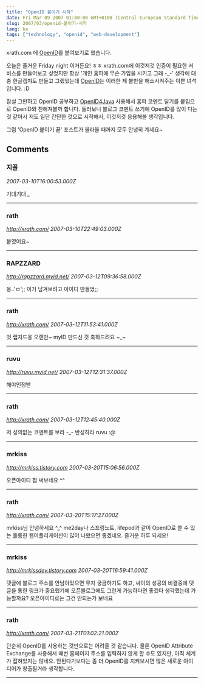 ```yaml
---
title: "OpenID 붙이기 시작"
date: Fri Mar 09 2007 01:00:00 GMT+0100 (Central European Standard Time)
slug: 2007/03/openid-붙이기-시작
lang: ko
tags: ["technology", "openid", "web-development"]
---
```


xrath.com 에 [OpenID](http://openid.net/)를 붙여보기로 했습니다.

오늘은 즐거운 Friday night 이거든요! ㅎㅎ
xrath.com에 이것저것 인증이 필요한 서비스를 만들어보고 싶었지만 
항상 '개인 홈피에 무슨 가입을 시키고 그래 -_-' 생각에 대충 한글캡챠도 만들고 그랬었는데
[OpenID](http://openid.net/)는 이러한 제 불만을 해소시켜주는 이쁜 녀석입니다. :D

잡설 그만하고 OpenID 공부하고 [OpenID4Java](http://code.sxip.com/openid4java/) 사용해서 홈피 코멘트 달기를 붙임으로 OpenID와 친해져볼까 합니다. 둘러보니 블로그 코멘트 쓰기에 OpenID를 많이 다는 것 같아서 저도 일단 간단한 것으로 시작해서, 이것저것 응용해볼 생각입니다. 

그럼 'OpenID 붙이기 끝' 포스트가 올라올 때까지 모두 안녕히 계세요~

## Comments

### 지꼴
*2007-03-10T16:00:53.000Z*

기대기대 *_*

---

### rath
*http://xrath.com/*
*2007-03-10T22:49:03.000Z*

붙였어요~

---

### RAPZZARD
*http://rapzzard.myid.net/*
*2007-03-12T09:36:58.000Z*

옹..'ㅁ';; 이거 남겨보려고 아이디 만들었;;

---

### rath
*http://xrath.com/*
*2007-03-12T11:53:41.000Z*

엇 랩자드옹 오랜만~ myID 만드신 것 축하드려요 ~_~

---

### ruvu
*http://ruvu.myid.net/*
*2007-03-12T12:31:37.000Z*

해야인정받

---

### rath
*http://xrath.com/*
*2007-03-12T12:45:40.000Z*

저 성의없는 코멘트를 보라 -_- 반성하라 ruvu :@

---

### mrkiss
*http://mrkiss.tistory.com*
*2007-03-20T15:06:56.000Z*

오픈아이디 첨 써보네요 ^^

---

### rath
*http://xrath.com/*
*2007-03-20T15:17:27.000Z*

mrkiss님 안녕하세요 ^_^
me2day나 스프링노트, lifepod과 같이 OpenID로 쓸 수 있는 훌륭한 웹어플리케이션이 많이 나왔으면 좋겠네요. 즐거운 하루 되세요!

---

### mrkiss
*http://mrkissdev.tistory.com*
*2007-03-20T16:59:41.000Z*

댓글에 블로그 주소를 안남아있으면 무지 궁금하기도 하고, 싸이의 성공의 비결중에 댓글을 통한 링크가 중요했기에 오픈블로그에도 그런게 가능하다면 좋겠다 생각했는데 가능할까요? 오픈아이디로는 그건 안되는가 보네요

---

### rath
*http://xrath.com/*
*2007-03-21T01:02:21.000Z*

단순히 OpenID를 사용하는 것만으로는 어려울 것 같습니다. 
물론 OpenID Attribute Exchange를 사용해서 매번 홈페이지 주소를 입력하지 않게 할 수도 있지만, 아직 체계가 잡혀있지는 않네요. 안된다기보다는 좀 더 OpenID를 지켜보시면 많은 새로운 아이디어가 창출될거라 생각합니다.

---
